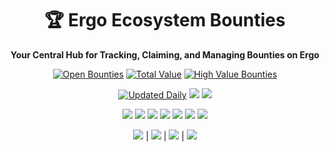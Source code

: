 <div align="center">
  <h1>🏆 Ergo Ecosystem Bounties</h1>
  <p><strong>Your Central Hub for Tracking, Claiming, and Managing Bounties on Ergo</strong></p>

  <p>
    <a href="/bounties/all.md"><img src="https://img.shields.io/badge/Open%20Bounties-104%2B-brightgreen" alt="Open Bounties"></a>
    <a href="/bounties/all.md"><img src="https://img.shields.io/badge/💰%20Total%20Value-49,650.12%20ERG-success" alt="Total Value"></a>
    <a href="/bounties/all.md"><img src="https://img.shields.io/badge/🌟%20High%20Value-11%2B%20Over%201000%20ERG-gold" alt="High Value Bounties"></a>
   </p>
   
   <p>
    <a href="/bounties/all.md"><img src="https://img.shields.io/badge/📅%20Updated%20Daily-informational" alt="Updated Daily"></a>
    <a href="/docs/how-it-works.md"><img src="https://img.shields.io/badge/🔧%20How%20It%20Works-blue"></a>
    <a href="/docs/how-it-works.md"><img src="https://img.shields.io/badge/❤️%20Donate-ff69b4"></a>
  </p>

  <p>
    <a href="/bounties/by_language/svelte.md"><img src="https://img.shields.io/badge/Svelte-2-DC322F"></a>
    <a href="/bounties/by_language/scala.md"><img src="https://img.shields.io/badge/Scala-71-DC322F"></a>
    <a href="/bounties/by_language/java.md"><img src="https://img.shields.io/badge/Java-1-007396"></a>
    <a href="/bounties/by_language/rust.md"><img src="https://img.shields.io/badge/Rust-23-DEA584"></a>
    <a href="/bounties/by_language/typescript.md"><img src="https://img.shields.io/badge/TypeScript-6-3178C6"></a>
    <a href="/bounties/by_language/unknown.md"><img src="https://img.shields.io/badge/Unknown-1-DC322F"></a>
    <a href="/bounties/by_language/"><img src="https://img.shields.io/badge/🌐%20All%20Languages-purple"></a>
  </p>

  <p>
    <a href="/bounties/all.md"><img src="https://img.shields.io/badge/✅%20Browse-blue"></a> | 
    <a href="/docs/claim-guide.md#reserving-a-bounty"><img src="https://img.shields.io/badge/🔒%20Claim-green"></a> | 
    <a href="/docs/claim-guide.md#step-by-step-submission-process"><img src="https://img.shields.io/badge/🚩%20Submit-orange"></a> | 
    <a href="/docs/add-missing-bounty-guide.md"><img src="https://img.shields.io/badge/➕%20Add%20Bounty-red"></a>
  </p>
</div>
